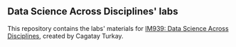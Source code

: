 ## Data Science Across Disciplines' labs

This repository contains the labs' materials for [IM939: Data Science Across Disciplines](https://cagatayturkay.github.io/data-science-across-disciplines), created by Cagatay Turkay.